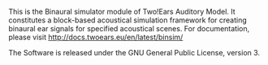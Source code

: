 This is the Binaural simulator module of Two!Ears Auditory Model. It constitutes a block-based acoustical simulation framework for creating binaural ear signals for specified acoustical scenes. For documentation, please visit http://docs.twoears.eu/en/latest/binsim/

The Software is released under the GNU General Public License, version 3.
